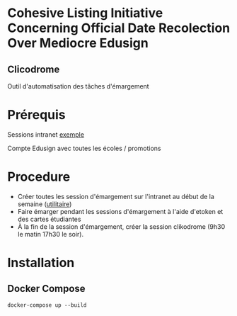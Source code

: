 # Cohesive Listing Initiative Concerning Official Date Recolection Over Mediocre Edusign 
## Clicodrome
Outil d'automatisation des tâches d'émargement


# Prérequis
Sessions intranet [exemple](https://intra.epitech.eu/module/2021/W-ADM-007/LYN-0-1/acti-505014/event-521736/registered)

Compte Edusign avec toutes les écoles / promotions

# Procedure
- Créer toutes les session d'émargement sur l'intranet au début de la semaine ([utilitaire](https://github.com/JulienAldon/EEPlanner))
- Faire émarger pendant les sessions d'émargement à l'aide d'etoken et des cartes étudiantes
- À la fin de la session d'émargement, créer la session clikodrome (9h30 le matin 17h30 le soir).

# Installation
## Docker Compose

```docker-compose up --build```